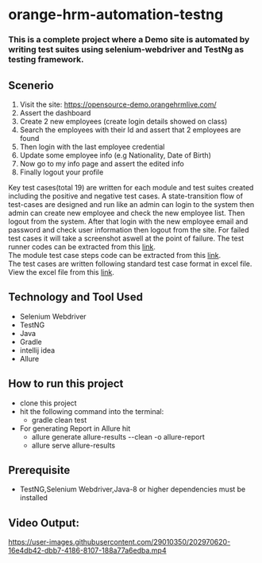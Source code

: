 # orange-hrm-automation-testng
### This is a complete project where a Demo site is automated by writing test suites using selenium-webdriver and TestNg as testing framework.

## Scenerio
1. Visit the site: https://opensource-demo.orangehrmlive.com/ 
2. Assert the dashboard 
3. Create 2 new employees (create login details showed on class) 
4. Search the employees with their Id and assert that 2 employees are found 
5. Then login with the last employee credential 
6. Update some employee info (e.g Nationality, Date of Birth) 
7. Now go to my info page and assert the edited info 
8. Finally logout your profile 

Key test cases(total 19) are written for each module and test suites created including the positive and negative test cases.
A state-transition flow of test-cases are designed and run like an admin can login to the system then admin can create new employee and check the new 
employee list. Then logout from the system. After that login with the new employee email and password and check user information then logout from the site.
For failed test cases it will take a screenshot aswell at the point of failure.
The test runner codes can be extracted from this [link](https://github.com/tanvirmitul/orange-hrm-automation-testng/tree/main/src/test/java/testrunner).</br>
The module test case steps code can be extracted from this [link](https://github.com/tanvirmitul/orange-hrm-automation-testng/tree/main/src/test/java/pages).</br>
The test cases are written following standard test case format in excel file.
View the excel file from this  [link](https://docs.google.com/spreadsheets/d/188TsQ7-0rViwqfXjv0XTk7FRtamZzay7M-Ma-WZjqSc/edit?usp=sharing).

## Technology and Tool Used
- Selenium Webdriver
- TestNG
- Java
- Gradle
- intellij idea 
- Allure


## How to run this project
- clone this project
- hit the following command into the terminal:
  - gradle clean test
- For generating Report in Allure hit
  - allure generate allure-results --clean -o allure-report
  - allure serve allure-results        
 
## Prerequisite
- TestNG,Selenium Webdriver,Java-8 or higher dependencies must be installed

## Video Output:
https://user-images.githubusercontent.com/29010350/202970620-16e4db42-dbb7-4186-8107-188a77a6edba.mp4
